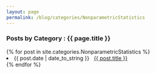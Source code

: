 ```yaml
---
layout: page
permalink: /blog/categories/NonparametricStatistics
---
```


<h3> Posts by Category : {{ page.title }} </h3>

<div class="card">
{% for post in site.categories.NonparametricStatistics %}
 <li class="category-posts"><span>{{ post.date | date_to_string }}</span> &nbsp; <a href="{{ post.url }}">{{ post.title }}</a></li>
{% endfor %}
</div>
